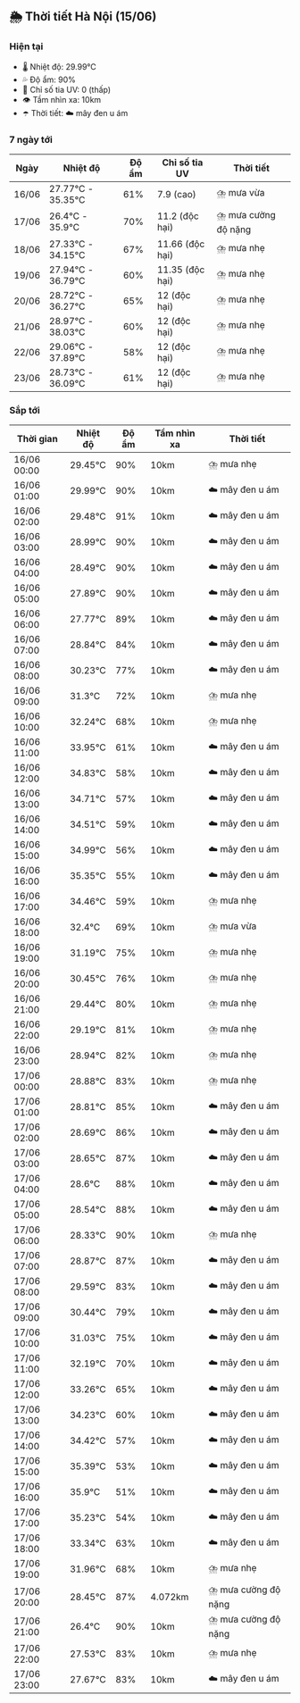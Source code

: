 ## 🌦️ Thời tiết Hà Nội (15/06)

### Hiện tại

- 🌡️ Nhiệt độ: 29.99℃
- 💦 Độ ẩm: 90%
- 🌟 Chỉ số tia UV: 0 (thấp)
- 👁️ Tầm nhìn xa: 10km
- ☂️ Thời tiết: ☁️ mây đen u ám

### 7 ngày tới

| Ngày | Nhiệt độ | Độ ẩm | Chỉ số tia UV | Thời tiết |
| --- | --- | --- | --- | --- |
| 16/06 | 27.77℃ - 35.35℃ | 61% | 7.9 (cao) | ⛈️ mưa vừa |
| 17/06 | 26.4℃ - 35.9℃ | 70% | 11.2 (độc hại) | ⛈️ mưa cường độ nặng |
| 18/06 | 27.33℃ - 34.15℃ | 67% | 11.66 (độc hại) | ⛈️ mưa nhẹ |
| 19/06 | 27.94℃ - 36.79℃ | 60% | 11.35 (độc hại) | ⛈️ mưa nhẹ |
| 20/06 | 28.72℃ - 36.27℃ | 65% | 12 (độc hại) | ⛈️ mưa nhẹ |
| 21/06 | 28.97℃ - 38.03℃ | 60% | 12 (độc hại) | ⛈️ mưa nhẹ |
| 22/06 | 29.06℃ - 37.89℃ | 58% | 12 (độc hại) | ⛈️ mưa nhẹ |
| 23/06 | 28.73℃ - 36.09℃ | 61% | 12 (độc hại) | ⛈️ mưa nhẹ |

### Sắp tới

| Thời gian | Nhiệt độ | Độ ẩm | Tầm nhìn xa | Thời tiết |
| --- | --- | --- | --- | --- |
| 16/06 00:00 | 29.45℃ | 90% | 10km | ⛈️ mưa nhẹ |
| 16/06 01:00 | 29.99℃ | 90% | 10km | ☁️ mây đen u ám |
| 16/06 02:00 | 29.48℃ | 91% | 10km | ☁️ mây đen u ám |
| 16/06 03:00 | 28.99℃ | 90% | 10km | ☁️ mây đen u ám |
| 16/06 04:00 | 28.49℃ | 90% | 10km | ☁️ mây đen u ám |
| 16/06 05:00 | 27.89℃ | 90% | 10km | ☁️ mây đen u ám |
| 16/06 06:00 | 27.77℃ | 89% | 10km | ☁️ mây đen u ám |
| 16/06 07:00 | 28.84℃ | 84% | 10km | ☁️ mây đen u ám |
| 16/06 08:00 | 30.23℃ | 77% | 10km | ☁️ mây đen u ám |
| 16/06 09:00 | 31.3℃ | 72% | 10km | ⛈️ mưa nhẹ |
| 16/06 10:00 | 32.24℃ | 68% | 10km | ⛈️ mưa nhẹ |
| 16/06 11:00 | 33.95℃ | 61% | 10km | ☁️ mây đen u ám |
| 16/06 12:00 | 34.83℃ | 58% | 10km | ☁️ mây đen u ám |
| 16/06 13:00 | 34.71℃ | 57% | 10km | ☁️ mây đen u ám |
| 16/06 14:00 | 34.51℃ | 59% | 10km | ☁️ mây đen u ám |
| 16/06 15:00 | 34.99℃ | 56% | 10km | ☁️ mây đen u ám |
| 16/06 16:00 | 35.35℃ | 55% | 10km | ☁️ mây đen u ám |
| 16/06 17:00 | 34.46℃ | 59% | 10km | ⛈️ mưa nhẹ |
| 16/06 18:00 | 32.4℃ | 69% | 10km | ⛈️ mưa vừa |
| 16/06 19:00 | 31.19℃ | 75% | 10km | ⛈️ mưa nhẹ |
| 16/06 20:00 | 30.45℃ | 76% | 10km | ⛈️ mưa nhẹ |
| 16/06 21:00 | 29.44℃ | 80% | 10km | ⛈️ mưa nhẹ |
| 16/06 22:00 | 29.19℃ | 81% | 10km | ⛈️ mưa nhẹ |
| 16/06 23:00 | 28.94℃ | 82% | 10km | ⛈️ mưa nhẹ |
| 17/06 00:00 | 28.88℃ | 83% | 10km | ⛈️ mưa nhẹ |
| 17/06 01:00 | 28.81℃ | 85% | 10km | ☁️ mây đen u ám |
| 17/06 02:00 | 28.69℃ | 86% | 10km | ☁️ mây đen u ám |
| 17/06 03:00 | 28.65℃ | 87% | 10km | ☁️ mây đen u ám |
| 17/06 04:00 | 28.6℃ | 88% | 10km | ☁️ mây đen u ám |
| 17/06 05:00 | 28.54℃ | 88% | 10km | ☁️ mây đen u ám |
| 17/06 06:00 | 28.33℃ | 90% | 10km | ⛈️ mưa nhẹ |
| 17/06 07:00 | 28.87℃ | 87% | 10km | ☁️ mây đen u ám |
| 17/06 08:00 | 29.59℃ | 83% | 10km | ☁️ mây đen u ám |
| 17/06 09:00 | 30.44℃ | 79% | 10km | ☁️ mây đen u ám |
| 17/06 10:00 | 31.03℃ | 75% | 10km | ☁️ mây đen u ám |
| 17/06 11:00 | 32.19℃ | 70% | 10km | ☁️ mây đen u ám |
| 17/06 12:00 | 33.26℃ | 65% | 10km | ☁️ mây đen u ám |
| 17/06 13:00 | 34.23℃ | 60% | 10km | ☁️ mây đen u ám |
| 17/06 14:00 | 34.42℃ | 57% | 10km | ☁️ mây đen u ám |
| 17/06 15:00 | 35.39℃ | 53% | 10km | ☁️ mây đen u ám |
| 17/06 16:00 | 35.9℃ | 51% | 10km | ☁️ mây đen u ám |
| 17/06 17:00 | 35.23℃ | 54% | 10km | ☁️ mây đen u ám |
| 17/06 18:00 | 33.34℃ | 63% | 10km | ☁️ mây đen u ám |
| 17/06 19:00 | 31.96℃ | 68% | 10km | ⛈️ mưa nhẹ |
| 17/06 20:00 | 28.45℃ | 87% | 4.072km | ⛈️ mưa cường độ nặng |
| 17/06 21:00 | 26.4℃ | 90% | 10km | ⛈️ mưa cường độ nặng |
| 17/06 22:00 | 27.53℃ | 83% | 10km | ⛈️ mưa nhẹ |
| 17/06 23:00 | 27.67℃ | 83% | 10km | ☁️ mây đen u ám |
